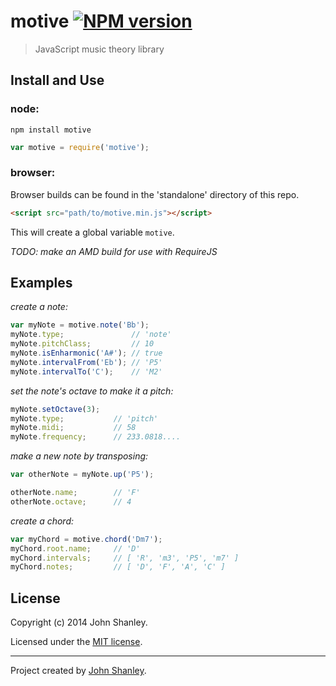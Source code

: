 # motive [![NPM version](https://badge.fury.io/js/motive.png)](http://badge.fury.io/js/motive)

> JavaScript music theory library

## Install and Use
### node:
```
npm install motive
```
```javascript
var motive = require('motive');
```
### browser:

Browser builds can be found in the 'standalone' directory of this repo.
```html
<script src="path/to/motive.min.js"></script>
```

This will create a global variable `motive`.

_TODO: make an AMD build for use with RequireJS_

## Examples

_create a note:_
```javascript
var myNote = motive.note('Bb');
myNote.type;               // 'note'
myNote.pitchClass;         // 10
myNote.isEnharmonic('A#'); // true
myNote.intervalFrom('Eb'); // 'P5'
myNote.intervalTo('C');    // 'M2'
```

_set the note's octave to make it a pitch:_
```javascript
myNote.setOctave(3);
myNote.type;           // 'pitch'
myNote.midi;           // 58
myNote.frequency;      // 233.0818....
```

_make a new note by transposing:_
```javascript
var otherNote = myNote.up('P5');

otherNote.name;        // 'F'
otherNote.octave;      // 4
```

_create a chord:_
```javascript
var myChord = motive.chord('Dm7');
myChord.root.name;     // 'D'
myChord.intervals;     // [ 'R', 'm3', 'P5', 'm7' ]
myChord.notes;         // [ 'D', 'F', 'A', 'C' ]
```
## License
Copyright (c) 2014 John Shanley.

Licensed under the [MIT license](LICENSE-MIT).


***

Project created by [John Shanley](https://github.com/jshanley).
